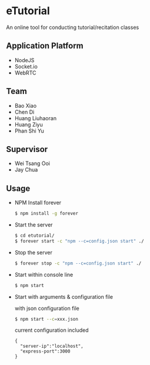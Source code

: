 # eTutorial
An online tool for conducting tutorial/recitation classes

## Application Platform
* NodeJS
* Socket.io
* WebRTC

## Team
* Bao Xiao
* Chen Di
* Huang Liuhaoran
* Huang Ziyu
* Phan Shi Yu

## Supervisor
* Wei Tsang Ooi
* Jay Chua

## Usage
* NPM Install forever
  ```bash
  $ npm install -g forever
  ```
  
* Start the server
  ```bash
  $ cd etutorial/
  $ forever start -c "npm --c=config.json start" ./
  ```
  
* Stop the server
  ```bash
  $ forever stop -c "npm --c=config.json start" ./
  ```
  
* Start within console line
  ```bash
  $ npm start
  ```
  
* Start with arguments & configuration file

  with json configuration file
  ```bash
  $ npm start --c=xxx.json
  ```
  
  current configuration included
  ```
  {
    "server-ip":"localhost",
    "express-port":3000
  }
  ```
